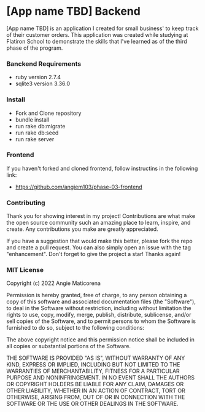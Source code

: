 # [App name TBD] Backend

[App name TBD] is an application I created for small business' to keep track of their customer orders. This application was created while studying at Flatiron School to demonstrate the skills that I've learned as of the third phase of the program.

### Banckend Requirements
* ruby version 2.7.4
* sqlite3 version 3.36.0

### Install
* Fork and Clone repository
* bundle install
* run rake db:migrate
* run rake db:seed
* run rake server

### Frontend
If you haven't forked and cloned frontend, follow instructins in the following link:
* https://github.com/angiem103/phase-03-frontend

### Contributing
Thank you for showing interest in my project! Contributions are what make the open source community such an amazing place to learn, inspire, and create. Any contributions you make are greatly appreciated.

If you have a suggestion that would make this better, please fork the repo and create a pull request. You can also simply open an issue with the tag "enhancement". Don't forget to give the project a star! Thanks again!

### MIT License

Copyright (c) 2022 Angie Maticorena

Permission is hereby granted, free of charge, to any person obtaining a copy
of this software and associated documentation files (the "Software"), to deal
in the Software without restriction, including without limitation the rights
to use, copy, modify, merge, publish, distribute, sublicense, and/or sell
copies of the Software, and to permit persons to whom the Software is
furnished to do so, subject to the following conditions:

The above copyright notice and this permission notice shall be included in all
copies or substantial portions of the Software.

THE SOFTWARE IS PROVIDED "AS IS", WITHOUT WARRANTY OF ANY KIND, EXPRESS OR
IMPLIED, INCLUDING BUT NOT LIMITED TO THE WARRANTIES OF MERCHANTABILITY,
FITNESS FOR A PARTICULAR PURPOSE AND NONINFRINGEMENT. IN NO EVENT SHALL THE
AUTHORS OR COPYRIGHT HOLDERS BE LIABLE FOR ANY CLAIM, DAMAGES OR OTHER
LIABILITY, WHETHER IN AN ACTION OF CONTRACT, TORT OR OTHERWISE, ARISING FROM,
OUT OF OR IN CONNECTION WITH THE SOFTWARE OR THE USE OR OTHER DEALINGS IN THE
SOFTWARE.
